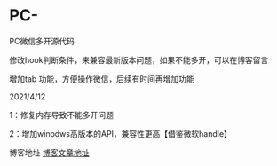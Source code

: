 # PC-
PC微信多开源代码

修改hook判断条件，来兼容最新版本问题，如果不能多开，可以在博客留言

增加tab 功能，方便操作微信，后续有时间再增加功能

2021/4/12

1：修复内存导致不能多开问题

2：增加winodws高版本的API，兼容性更高【借鉴微软handle】

博客地址
[博客文章地址](http://www.xiaoyutang.net/toptic/%e5%be%ae%e4%bf%a1/pc%e5%be%ae%e4%bf%a1%e5%a4%9a%e5%bc%80%e6%9c%80%e6%96%b0%e4%bb%a3%e7%a0%81%e3%80%90%e5%85%bc%e5%ae%b9%e6%80%a7%e9%9d%9e%e5%b8%b8%e9%ab%98%e3%80%91/)
